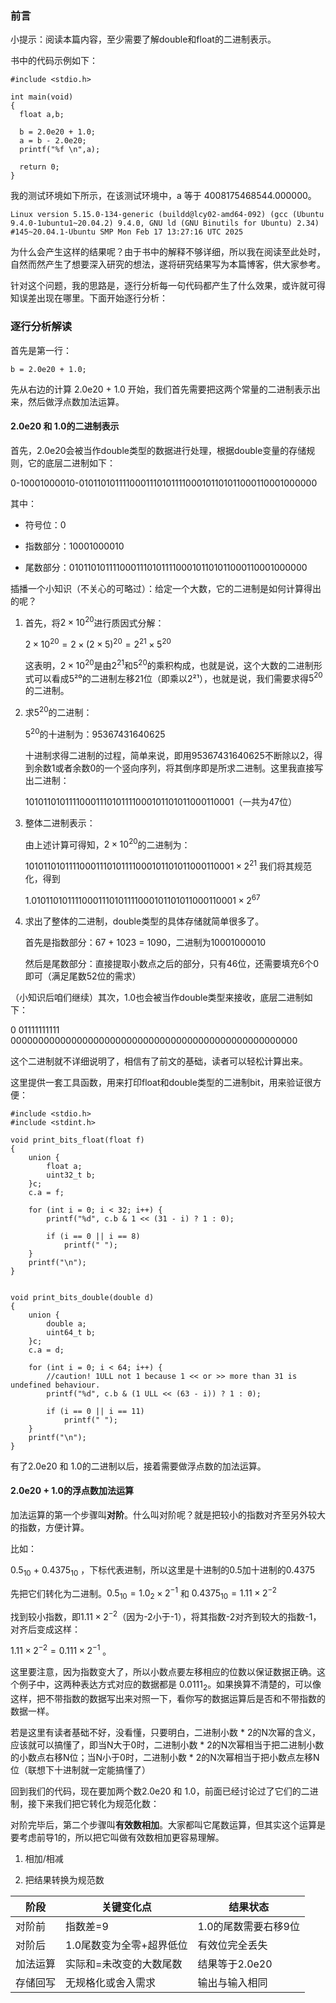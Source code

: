 ### 前言

小提示：阅读本篇内容，至少需要了解double和float的二进制表示。

书中的代码示例如下：

```
#include <stdio.h>

int main(void)
{
  float a,b;

  b = 2.0e20 + 1.0;
  a = b - 2.0e20;
  printf("%f \n",a);

  return 0;
}
```

我的测试环境如下所示，在该测试环境中，a 等于 4008175468544.000000。

```
Linux version 5.15.0-134-generic (buildd@lcy02-amd64-092) (gcc (Ubuntu 9.4.0-1ubuntu1~20.04.2) 9.4.0, GNU ld (GNU Binutils for Ubuntu) 2.34) #145~20.04.1-Ubuntu SMP Mon Feb 17 13:27:16 UTC 2025
```

为什么会产生这样的结果呢？由于书中的解释不够详细，所以我在阅读至此处时，自然而然产生了想要深入研究的想法，遂将研究结果写为本篇博客，供大家参考。

针对这个问题，我的思路是，逐行分析每一句代码都产生了什么效果，或许就可得知误差出现在哪里。下面开始逐行分析：

### 逐行分析解读

首先是第一行：

```
b = 2.0e20 + 1.0;
```

先从右边的计算 2.0e20 + 1.0 开始，我们首先需要把这两个常量的二进制表示出来，然后做浮点数加法运算。

#### 2.0e20 和 1.0的二进制表示

首先，2.0e20会被当作double类型的数据进行处理，根据double变量的存储规则，它的底层二进制如下：

0-10001000010-0101101011110001110101111000101101011000110001000000

其中：

- 符号位：0

- 指数部分：10001000010

- 尾数部分：0101101011110001110101111000101101011000110001000000

插播一个小知识（不关心的可略过）：给定一个大数，它的二进制是如何计算得出的呢？

1. 首先，将$2 \times 10^{20}$进行质因式分解：
   
   $2 \times 10^{20} = 2 \times (2 \times 5)^{20} = 2^{21} \times 5^{20}$
   
   这表明，$2 \times 10^{20}$是由$2^{21}$和$5^{20}$的乘积构成，也就是说，这个大数的二进制形式可以看成5²⁰的二进制左移21位（即乘以2²¹），也就是说，我们需要求得$5^{20}$的二进制。

2. 求$5^{20}$的二进制：
   
   $5^{20}$的十进制为：95367431640625
   
   十进制求得二进制的过程，简单来说，即用95367431640625不断除以2，得到余数1或者余数0的一个竖向序列，将其倒序即是所求二进制。这里我直接写出二进制：
   
   10101101011110001110101111000101101011000110001（一共为47位）

3. 整体二进制表示：
   
   由上述计算可得知，$2 \times 10^{20}$的二进制为：
   
   $10101101011110001110101111000101101011000110001 \times 2^{21}$ 我们将其规范化，得到
   
   $1.0101101011110001110101111000101101011000110001 \times 2^{67}$

4. 求出了整体的二进制，double类型的具体存储就简单很多了。
   
   首先是指数部分：67 + 1023 = 1090，二进制为10001000010
   
   然后是尾数部分：直接提取小数点之后的部分，只有46位，还需要填充6个0即可（满足尾数52位的需求）

（小知识后咱们继续）其次，1.0也会被当作double类型来接收，底层二进制如下：

0 01111111111 0000000000000000000000000000000000000000000000000000

这个二进制就不详细说明了，相信有了前文的基础，读者可以轻松计算出来。

这里提供一套工具函数，用来打印float和double类型的二进制bit，用来验证很方便：

```
#include <stdio.h>
#include <stdint.h>

void print_bits_float(float f)
{
    union {
        float a;
        uint32_t b;
    }c;
    c.a = f;

    for (int i = 0; i < 32; i++) {
        printf("%d", c.b & 1 << (31 - i) ? 1 : 0);

        if (i == 0 || i == 8)
            printf(" ");
    }
    printf("\n");
}


void print_bits_double(double d) 
{
    union {
        double a;
        uint64_t b;
    }c;
    c.a = d;

    for (int i = 0; i < 64; i++) {
        //caution! 1ULL not 1 because 1 << or >> more than 31 is undefined behaviour.
        printf("%d", c.b & (1 ULL << (63 - i)) ? 1 : 0);

        if (i == 0 || i == 11)
            printf(" ");
    }
    printf("\n");
}
```

有了2.0e20 和 1.0的二进制以后，接着需要做浮点数的加法运算。

#### 2.0e20 + 1.0的浮点数加法运算

加法运算的第一个步骤叫**对阶**。什么叫对阶呢？就是把较小的指数对齐至另外较大的指数，方便计算。

比如：

$0.5_{10}$ + $0.4375_{10}$ ，下标代表进制，所以这里是十进制的0.5加十进制的0.4375

先把它们转化为二进制。$0.5_{10} = 1.0_{2} \times 2^{-1}$ 和  $0.4375_{10} = 1.11 \times 2^{-2}$

找到较小指数，即$1.11 \times 2^{-2}$（因为-2小于-1），将其指数-2对齐到较大的指数-1，对齐后变成这样：

$1.11 \times 2^{-2} = 0.111 \times 2^{-1}$ 。

这里要注意，因为指数变大了，所以小数点要左移相应的位数以保证数据正确。这个例子中，这两种表达方式对应的数据都是 $0.0111_{2}$。如果换算不清楚的，可以像这样，把不带指数的数据写出来对照一下，看你写的数据运算后是否和不带指数的数据一样。

若是这里有读者基础不好，没看懂，只要明白，二进制小数 * 2的N次幂的含义，应该就可以搞懂了，即当N大于0时，二进制小数 * 2的N次幂相当于把二进制小数的小数点右移N位；当N小于0时，二进制小数 * 2的N次幂相当于把小数点左移N位（联想下十进制就一定能搞懂了）



回到我们的代码，现在要加两个数2.0e20 和 1.0，前面已经讨论过了它们的二进制，接下来我们把它转化为规范化数：





对阶完毕后，第二个步骤叫**有效数相加**。大家都叫它尾数运算，但其实这个运算是要考虑前导1的，所以把它叫做有效数相加更容易理解。



1. 相加/相减

2. 把结果转换为规范数

| 阶段   | 关键变化点          | 结果状态         |
| ---- | -------------- | ------------ |
| 对阶前  | 指数差=9          | 1.0的尾数需要右移9位 |
| 对阶后  | 1.0尾数变为全零+超界低位 | 有效位完全丢失      |
| 加法运算 | 实际和=未改变的大数尾数   | 结果等于2.0e20   |
| 存储回写 | 无规格化或舍入需求      | 输出与输入相同      |


